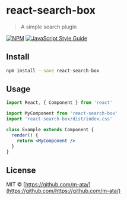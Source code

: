 # react-search-box

> A simple search plugin

[![NPM](https://img.shields.io/npm/v/react-search-box.svg)](https://www.npmjs.com/package/react-search-box) [![JavaScript Style Guide](https://img.shields.io/badge/code_style-standard-brightgreen.svg)](https://standardjs.com)

## Install

```bash
npm install --save react-search-box
```

## Usage

```jsx
import React, { Component } from 'react'

import MyComponent from 'react-search-box'
import 'react-search-box/dist/index.css'

class Example extends Component {
  render() {
    return <MyComponent />
  }
}
```

## License

MIT © [https://github.com/m-ata/](https://github.com/https://github.com/m-ata/)
